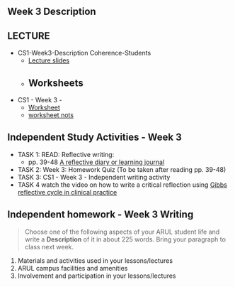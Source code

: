 ## Week 3 Description
## LECTURE
- CS1-Week3-Description Coherence-Students 
  - [Lecture slides](/csweek3/materials/CS1Week3DescriptionCoherenceStudents.pptx)
  - ## Worksheets
 -  CS1 - Week 3 - 
    -  [Worksheet](/csweek3/materials/CS1Week3worksheetStudents.docx) 
    -  [worksheet nots](/csweek3/materials/CS1Week3worksheetStudents.md)
## Independent Study Activities - Week 3
- TASK 1: READ: Reflective writing: 
  - pp. 39-48 [ A reflective diary or learning journal](/csweek3/materials/CS1Week3Kortext%20reading.pdf) 
- TASK 2: Week 3: Homework Quiz (To be taken after reading pp. 39-48) 
- TASK 3: CS1 - Week 3 - Independent writing activity 
- TASK 4 watch the video on how to write a critical reflection using [Gibbs reflective cycle in clinical practice](https://youtu.be/jhC52_dZYyA)




## Independent homework - Week 3 Writing

> Choose one of the following aspects of your ARUL student life and write a **Description** of it in about 225 words. Bring your paragraph to class next week. 

1. Materials and activities used in your lessons/lectures
2. ARUL campus facilities and amenities
3. Involvement and participation in your lessons/lectures